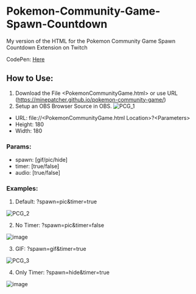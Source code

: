 # Pokemon-Community-Game-Spawn-Countdown
My version of the HTML for the Pokemon Community Game Spawn Countdown Extension on Twitch

CodePen: [Here](https://codepen.io/mine-patcher/pen/VwJqyoe)

## How to Use:
1. Download the File <PokemonCommunityGame.html> or use URL (https://minepatcher.github.io/pokemon-community-game/)
2. Setup an OBS Browser Source in OBS.
![PCG_1](https://github.com/user-attachments/assets/241d7ec0-8db0-4c62-8d65-cb128bb02954)
- URL: file://&lt;PokemonCommunityGame.html Location&gt;?&lt;Parameters&gt;
- Height: 180
- Width: 180
### Params:
- spawn: [gif/pic/hide]
- timer: [true/false]
- audio: [true/false]

### Examples:
1.  Default: ?spawn=pic&timer=true

![PCG_2](https://github.com/user-attachments/assets/436133db-6c3a-46ec-b39f-29abd01e02ef)

2. No Timer: ?spawn=pic&timer=false

![image](https://github.com/user-attachments/assets/3dcc80ff-1aed-43df-8954-c96cef8c6850)

3. GIF: ?spawn=gif&timer=true

![PCG_3](https://github.com/user-attachments/assets/bed95381-ec4e-4771-8a23-fee66b154f57)

4. Only Timer: ?spawn=hide&timer=true

![image](https://github.com/user-attachments/assets/29241c6c-974a-427d-bfc6-4fb80019af93)
